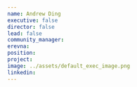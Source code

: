 ```yaml
---
name: Andrew Ding
executive: false
director: false
lead: false
community_manager:   
erevna:  
position:  
project:  
image: ../assets/default_exec_image.png
linkedin: 
---
```

